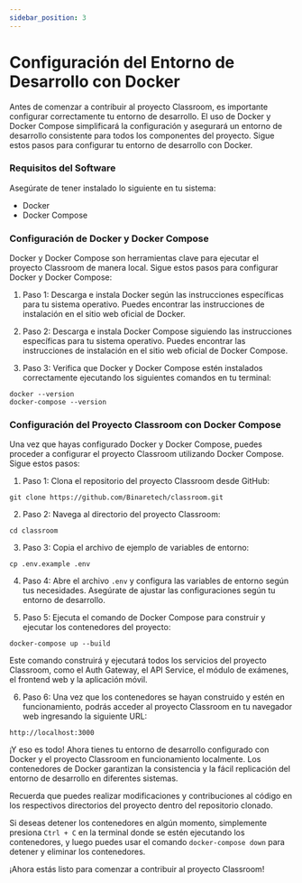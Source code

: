 ```yaml
---
sidebar_position: 3
---
```


# Configuración del Entorno de Desarrollo con Docker

Antes de comenzar a contribuir al proyecto Classroom, es importante configurar correctamente tu entorno de desarrollo. El uso de Docker y Docker Compose simplificará la configuración y asegurará un entorno de desarrollo consistente para todos los componentes del proyecto. Sigue estos pasos para configurar tu entorno de desarrollo con Docker.

### Requisitos del Software

Asegúrate de tener instalado lo siguiente en tu sistema:

- Docker
- Docker Compose

### Configuración de Docker y Docker Compose

Docker y Docker Compose son herramientas clave para ejecutar el proyecto Classroom de manera local. Sigue estos pasos para configurar Docker y Docker Compose:

1. Paso 1: Descarga e instala Docker según las instrucciones específicas para tu sistema operativo. Puedes encontrar las instrucciones de instalación en el sitio web oficial de Docker.

2. Paso 2: Descarga e instala Docker Compose siguiendo las instrucciones específicas para tu sistema operativo. Puedes encontrar las instrucciones de instalación en el sitio web oficial de Docker Compose.

3. Paso 3: Verifica que Docker y Docker Compose estén instalados correctamente ejecutando los siguientes comandos en tu terminal:

```
docker --version
docker-compose --version
```

### Configuración del Proyecto Classroom con Docker Compose

Una vez que hayas configurado Docker y Docker Compose, puedes proceder a configurar el proyecto Classroom utilizando Docker Compose. Sigue estos pasos:

1. Paso 1: Clona el repositorio del proyecto Classroom desde GitHub:

```
git clone https://github.com/Binaretech/classroom.git
```

2. Paso 2: Navega al directorio del proyecto Classroom:

```
cd classroom
```

3. Paso 3: Copia el archivo de ejemplo de variables de entorno:

```
cp .env.example .env
```

4. Paso 4: Abre el archivo `.env` y configura las variables de entorno según tus necesidades. Asegúrate de ajustar las configuraciones según tu entorno de desarrollo.

5. Paso 5: Ejecuta el comando de Docker Compose para construir y ejecutar los contenedores del proyecto:

```
docker-compose up --build
```

Este comando construirá y ejecutará todos los servicios del proyecto Classroom, como el Auth Gateway, el API Service, el módulo de exámenes, el frontend web y la aplicación móvil.

6. Paso 6: Una vez que los contenedores se hayan construido y estén en funcionamiento, podrás acceder al proyecto Classroom en tu navegador web ingresando la siguiente URL:

```
http://localhost:3000
```

¡Y eso es todo! Ahora tienes tu entorno de desarrollo configurado con Docker y el proyecto Classroom en funcionamiento localmente. Los contenedores de Docker garantizan la consistencia y la fácil replicación del entorno de desarrollo en diferentes sistemas.

Recuerda que puedes realizar modificaciones y contribuciones al código en los respectivos directorios del proyecto dentro del repositorio clonado.

Si deseas detener los contenedores en algún momento, simplemente presiona `Ctrl + C` en la terminal donde se estén ejecutando los contenedores, y luego puedes usar el comando `docker-compose down` para detener y eliminar los contenedores.

¡Ahora estás listo para comenzar a contribuir al proyecto Classroom!